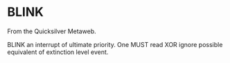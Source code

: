 
# BLINK

From the Quicksilver Metaweb.

BLINK  an interrupt of ultimate priority. One MUST read XOR ignore possible equivalent of extinction level event.
